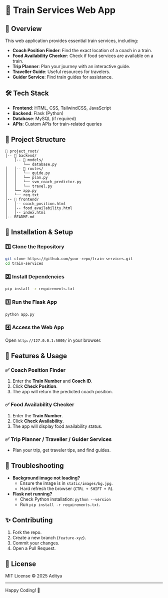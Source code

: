 # 🚆 Train Services Web App

## 📌 Overview
This web application provides essential train services, including:
- **Coach Position Finder**: Find the exact location of a coach in a train.
- **Food Availability Checker**: Check if food services are available on a train.
- **Trip Planner**: Plan your journey with an interactive guide.
- **Traveller Guide**: Useful resources for travelers.
- **Guider Service**: Find train guides for assistance.

## 🛠️ Tech Stack
- **Frontend**: HTML, CSS, TailwindCSS, JavaScript
- **Backend**: Flask (Python)
- **Database**: MySQL (if required)
- **APIs**: Custom APIs for train-related queries

## 📂 Project Structure
```
📁 project_root/
│-- 📁 backend/
    |-- 📁 models/
        └── database.py
│   │-- 📁 routes/
│   │   └── guide.py
│   │   └── plan.py
│   │   └── svm_coach_predictor.py
│   │   └── travel.py
│   └── app.py
│   └── req.txt
│-- 📁 frontend/
│   │-- coach_position.html
│   │-- food_availability.html
│   │-- index.html
│-- README.md
```

## 🚀 Installation & Setup
### 1️⃣ Clone the Repository
```bash
git clone https://github.com/your-repo/train-services.git
cd train-services
```

### 2️⃣ Install Dependencies
```bash
pip install -r requirements.txt
```

### 3️⃣ Run the Flask App
```bash
python app.py
```

### 4️⃣ Access the Web App
Open `http://127.0.0.1:5000/` in your browser.

## 📌 Features & Usage
### ✅ **Coach Position Finder**
1. Enter the **Train Number** and **Coach ID**.
2. Click **Check Position**.
3. The app will return the predicted coach position.

### ✅ **Food Availability Checker**
1. Enter the **Train Number**.
2. Click **Check Availability**.
3. The app will display food availability status.

### ✅ **Trip Planner / Traveller / Guider Services**
- Plan your trip, get traveler tips, and find guides.

## 🐞 Troubleshooting
- **Background image not loading?**
  - Ensure the image is in `static/images/bg.jpg`.
  - Hard refresh the browser (`CTRL + SHIFT + R`).
- **Flask not running?**
  - Check Python installation: `python --version`
  - Run `pip install -r requirements.txt`.

## ✨ Contributing
1. Fork the repo.
2. Create a new branch (`feature-xyz`).
3. Commit your changes.
4. Open a Pull Request.

## 📜 License
MIT License © 2025 Aditya

---
Happy Coding! 🚀

